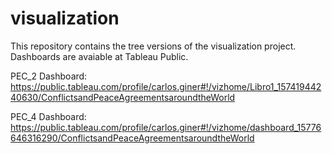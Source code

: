 # visualization
This repository contains the tree versions of the visualization project.
Dashboards are avaiable at Tableau Public.

PEC_2 Dashboard:
https://public.tableau.com/profile/carlos.giner#!/vizhome/Libro1_15741944240630/ConflictsandPeaceAgreementsaroundtheWorld

PEC_4 Dashboard:
https://public.tableau.com/profile/carlos.giner#!/vizhome/dashboard_15776646316290/ConflictsandPeaceAgreementsaroundtheWorld
